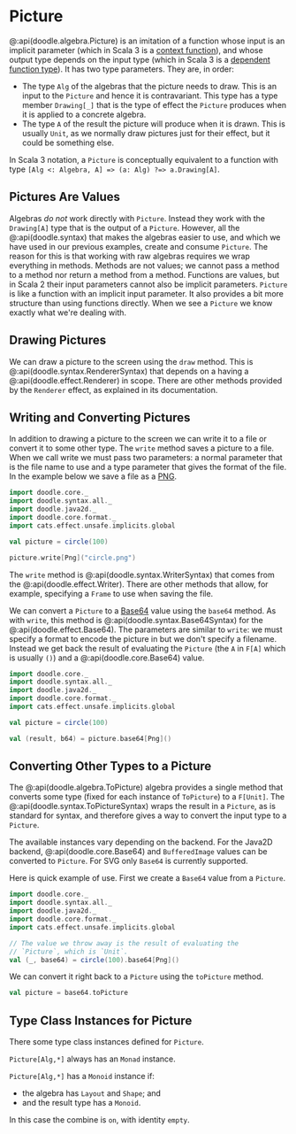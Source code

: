 # Picture

@:api(doodle.algebra.Picture) is an imitation of a function whose input is an implicit parameter (which in Scala 3 is a [context function][context-function]), and whose output type depends on the input type (which in Scala 3 is a [dependent function type]). It has two type parameters. They are, in order:

- The type `Alg` of the algebras that the picture needs to draw. This is an input to the `Picture` and hence it is contravariant. This type has a type member `Drawing[_]` that is the type of effect the `Picture` produces when it is applied to a concrete algebra.
- The type `A` of the result the picture will produce when it is drawn. This is usually `Unit`, as we normally draw pictures just for their effect, but it could be something else.

In Scala 3 notation, a `Picture` is conceptually equivalent to a function with type `[Alg <: Algebra, A] => (a: Alg) ?=> a.Drawing[A]`.


## Pictures Are Values

Algebras *do not* work directly with `Picture`. Instead they work with the `Drawing[A]` type that is the output of a `Picture`. However, all the @:api(doodle.syntax) that makes the algebras easier to use, and which we have used in our previous examples, create and consume `Picture`. The reason for this is that working with raw algebras requires we wrap everything in methods. Methods are not values; we cannot pass a method to a method nor return a method from a method. Functions are values, but in Scala 2 their input parameters cannot also be implicit parameters. `Picture` is like a function with an implicit input parameter. It also provides a bit more structure than using functions directly. When we see a `Picture` we know exactly what we're dealing with.

[context-function]: https://docs.scala-lang.org/scala3/reference/contextual/context-functions.html
[dependent function type]: https://docs.scala-lang.org/scala3/reference/new-types/dependent-function-types.html

## Drawing Pictures

We can draw a picture to the screen using the `draw` method. This is @:api(doodle.syntax.RendererSyntax) that depends on a having a @:api(doodle.effect.Renderer) in scope. There are other methods provided by the `Renderer` effect, as explained in its documentation.


## Writing and Converting Pictures

In addition to drawing a picture to the screen we can write it to a file or convert it to some other type. The `write` method saves a picture to a file. When we call write we must pass two parameters: a normal parameter that is the file name to use and a type parameter that gives the format of the file. In the example below we save a file as a [PNG][png].

```scala mdoc:silent
import doodle.core._
import doodle.syntax.all._
import doodle.java2d._
import doodle.core.format._
import cats.effect.unsafe.implicits.global

val picture = circle(100)

picture.write[Png]("circle.png")
```

The `write` method is @:api(doodle.syntax.WriterSyntax) that comes from the @:api(doodle.effect.Writer). There are other methods that allow, for example, specifying a `Frame` to use when saving the file.

We can convert a `Picture` to a [Base64][base64] value using the `base64` method. As with `write`, this method is @:api(doodle.syntax.Base64Syntax) for the @:api(doodle.effect.Base64). The parameters are similar to `write`: we must specify a format to encode the picture in but we don't specify a filename. Instead we get back the result of evaluating the `Picture` (the `A` in `F[A]` which is usually `()`) and a @:api(doodle.core.Base64) value.

```scala mdoc:silent:reset
import doodle.core._
import doodle.syntax.all._
import doodle.java2d._
import doodle.core.format._
import cats.effect.unsafe.implicits.global

val picture = circle(100)

val (result, b64) = picture.base64[Png]()
```


## Converting Other Types to a Picture

The @:api(doodle.algebra.ToPicture) algebra provides a single method that converts some type (fixed for each instance of `ToPicture`) to a `F[Unit]`. The @:api(doodle.syntax.ToPictureSyntax) wraps the result in a `Picture`, as is standard for syntax, and therefore gives a way to convert the input type to a `Picture`.

The available instances vary depending on the backend. For the Java2D backend, @:api(doodle.core.Base64) and `BufferedImage` values can be converted to `Picture`. For SVG only `Base64` is currently supported.

Here is quick example of use. First we create a `Base64` value from a `Picture`.

```scala mdoc:silent:reset
import doodle.core._
import doodle.syntax.all._
import doodle.java2d._
import doodle.core.format._
import cats.effect.unsafe.implicits.global
```
```scala mdoc:silent
// The value we throw away is the result of evaluating the
// `Picture`, which is `Unit`.
val (_, base64) = circle(100).base64[Png]()
```

We can convert it right back to a `Picture` using the `toPicture` method.

```scala mdoc:silent
val picture = base64.toPicture
```


## Type Class Instances for Picture

There some type class instances defined for `Picture`.

`Picture[Alg,*]` always has an `Monad` instance.

`Picture[Alg,*]` has a `Monoid` instance if:

- the algebra has `Layout` and `Shape`; and
- and the result type has a `Monoid`.
   
In this case the combine is `on`, with identity `empty`.


[png]: https://en.wikipedia.org/wiki/Portable_Network_Graphics
[base64]: https://en.wikipedia.org/wiki/Base64
